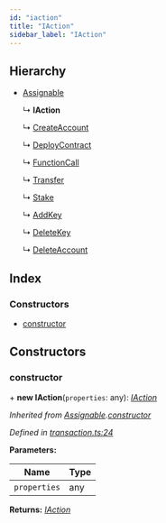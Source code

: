 ```yaml
---
id: "iaction"
title: "IAction"
sidebar_label: "IAction"
---
```


## Hierarchy

* [Assignable](assignable.md)

  ↳ **IAction**

  ↳ [CreateAccount](createaccount.md)

  ↳ [DeployContract](deploycontract.md)

  ↳ [FunctionCall](functioncall.md)

  ↳ [Transfer](transfer.md)

  ↳ [Stake](stake.md)

  ↳ [AddKey](addkey.md)

  ↳ [DeleteKey](deletekey.md)

  ↳ [DeleteAccount](deleteaccount.md)

## Index

### Constructors

* [constructor](iaction.md#constructor)

## Constructors

###  constructor

\+ **new IAction**(`properties`: any): *[IAction](iaction.md)*

*Inherited from [Assignable](assignable.md).[constructor](assignable.md#constructor)*

*Defined in [transaction.ts:24](https://github.com/near/near-api-js/blob/88ad17d/src.ts/transaction.ts#L24)*

**Parameters:**

Name | Type |
------ | ------ |
`properties` | any |

**Returns:** *[IAction](iaction.md)*
